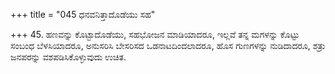 +++
title = "045 ಧನವನಿತ್ತಾದೊಡೆಯು ಸಹ"

+++
45. ಹಣವನ್ನು ಕೊಟ್ಟಾದೊಡೆಯು, ಸಹಭೋಜನ ಮಾಡಿಯಾದರೂ, ಇಲ್ಲವೆ ತನ್ನ ಮಗಳನ್ನು ಕೊಟ್ಟು ಸಂಬಂಧ ಬೆಳಸಿಯಾದರೂ, ಅನುಸರಿಸಿ ಬೇಸರಿಸದ ಒಡನಾಟದಿಂದಲಾದರೂ, ಹೊಸ ಗುಣಗಳನ್ನು ನುಡಿದಾದರೂ, ಶತ್ರು ಜನಪರನ್ನು ವಶಪಡಿಸಿಕೊಳ್ಳುವುದು ಉಚಿತ.